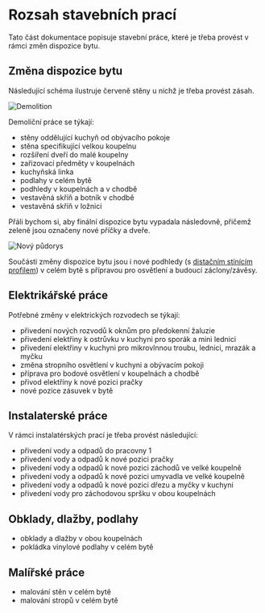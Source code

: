 # Rozsah stavebních prací

Tato část dokumentace popisuje stavební práce, které je třeba provést v rámci změn dispozice bytu. 

## Změna dispozice bytu

Následující schéma ilustruje červeně stěny u nichž je třeba provést zásah.

![Demolition](../static/drawings/floor-plan.demolition.drawio)

Demoliční práce se týkají:

* stěny oddělující kuchyň od obývacího pokoje
* stěna specifikující velkou koupelnu
* rozšíření dveří do malé koupelny
* zařizovací předměty v koupelnách
* kuchyňská linka
* podlahy v celém bytě
* podhledy v koupelnách a v chodbě
* vestavěná skříň a botník v chodbě
* vestavěná skříň v ložnici

Přáli bychom si, aby finální dispozice bytu vypadala následovně, přičemž zeleně jsou označeny nové příčky a dveře.

![Nový půdorys](../static/img/future/floorplan.future.jpg)

Součásti změny dispozice bytu jsou i nové podhledy (s [distačním stínícím profilem](https://allegro.cz/nabidka/stinovy-profil-distancni-vlozka-pro-strop-s-gk-10x25-13453300518?dd_referrer=https%3A%2F%2Fwww.google.com%2F)) v celém bytě s přípravou pro osvětlení a budoucí záclony/závěsy.

## Elektrikářské práce

Potřebné změny v elektrických rozvodech se týkají:

* přivedení nových rozvodů k oknům pro předokenní žaluzie
* přivedení elektřiny k ostrůvku v kuchyni pro sporák a mini lednici
* přivedení elektřiny v kuchyni pro mikrovlnnou troubu, lednici, mrazák a myčku
* změna stropního osvětlení v kuchyni a obývacím pokoji
* příprava pro bodové osvětlení v koupelnách a chodbě
* přivod elektříny k nové pozici pračky
* nové pozice zásuvek v bytě

## Instalaterské práce

V rámci instalatérských prací je třeba provést následující:

* přivedení vody a odpadů do pracovny 1
* přivedení vody a odpadů k nové pozici pračky
* přivedení vody a odpadů k nové pozici záchodů ve velké koupelně
* přivedení vody a odpadů k nové pozici umyvadla ve velké koupelně
* přivedení vody a odpadů k nové pozici dřezu a myčky v kuchyni
* přivedení vody pro záchodovou spršku v obou koupelnách


## Obklady, dlažby, podlahy

* obklady a dlažby v obou koupelnách
* pokládka vinylové podlahy v celém bytě

## Malířské práce

* malování stěn v celém bytě
* malování stropů v celém bytě